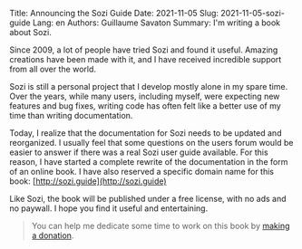 Title: Announcing the Sozi Guide
Date: 2021-11-05
Slug: 2021-11-05-sozi-guide
Lang: en
Authors: Guillaume Savaton
Summary:
    I'm writing a book about Sozi.

Since 2009, a lot of people have tried Sozi and found it useful.
Amazing creations have been made with it, and I have received incredible support from all over the world.

Sozi is still a personal project that I develop mostly alone in my spare time.
Over the years, while many users, including myself, were expecting new features and bug fixes,
writing code has often felt like a better use of my time than writing documentation.

Today, I realize that the documentation for Sozi needs to be updated and reorganized.
I usually feel that some questions on the users forum would be easier to answer
if there was a real Sozi user guide available.
For this reason, I have started a complete rewrite of the documentation in the form of an online book.
I have also reserved a specific domain name for this book: [http://sozi.guide](http://sozi.guide)

Like Sozi, the book will be published under a free license, with no ads and no paywall.
I hope you find it useful and entertaining.

> You can help me dedicate some time to work on this book by [making a donation](pages/70-donate.html).
